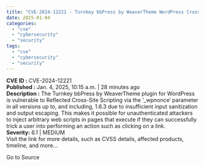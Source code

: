 ```yaml
---
title: "CVE-2024-12221 - Turnkey bbPress by WeaverTheme WordPress Cross-Site Scripting Vulnerability"
date: 2025-01-04
categories: 
  - "cve"
  - "cybersecurity"
  - "security"
tags: 
  - "cve"
  - "cybersecurity"
  - "security"
---
```


**CVE ID :** CVE-2024-12221  
**Published :** Jan. 4, 2025, 10:15 a.m. | 28 minutes ago  
**Description :** The Turnkey bbPress by WeaverTheme plugin for WordPress is vulnerable to Reflected Cross-Site Scripting via the ‘\_wpnonce’ parameter in all versions up to, and including, 1.6.3 due to insufficient input sanitization and output escaping. This makes it possible for unauthenticated attackers to inject arbitrary web scripts in pages that execute if they can successfully trick a user into performing an action such as clicking on a link.  
**Severity:** 6.1 | MEDIUM  
Visit the link for more details, such as CVSS details, affected products, timeline, and more...

Go to Source
